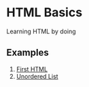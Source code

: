 # HTML Basics

Learning HTML by doing

## Examples

1. [First HTML](first-html)
2. [Unordered List](unordered-list)